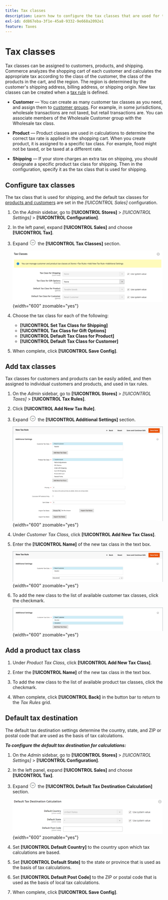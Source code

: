 ```yaml
---
title: Tax classes
description: Learn how to configure the tax classes that are used for tax rules.
exl-id: dd867eba-3f1e-45a8-9332-9e668a2092e1
feature: Taxes
---
```

# Tax classes

Tax classes can be assigned to customers, products, and shipping. Commerce analyzes the shopping cart of each customer and calculates the appropriate tax according to the class of the customer, the class of the products in the cart, and the region. The region is determined by the customer's shipping address, billing address, or shipping origin. New tax classes can be created when a [tax rule](tax-rules.md) is defined.

- **Customer** — You can create as many customer tax classes as you need, and assign them to [customer groups](../customers/customer-groups.md). For example, in some jurisdictions, wholesale transactions are not taxed, but retail transactions are. You can associate members of the Wholesale Customer group with the Wholesale tax class.

- **Product** — Product classes are used in calculations to determine the correct tax rate is applied in the shopping cart. When you create product, it is assigned to a specific tax class. For example, food might not be taxed, or be taxed at a different rate.

- **Shipping** — If your store charges an extra tax on shipping, you should designate a specific product tax class for shipping. Then in the configuration, specify it as the tax class that is used for shipping.

## Configure tax classes

The tax class that is used for shipping, and the default tax classes for [products and customers](#add-a-product-tax-class) are set in the _[!UICONTROL Sales]_ configuration.

1. On the _Admin_ sidebar, go to **[!UICONTROL Stores]** > _[!UICONTROL Settings]_ > **[!UICONTROL Configuration]**.

1. In the left panel, expand **[!UICONTROL Sales]** and choose **[!UICONTROL Tax]**.

1. Expand ![Expansion selector](../assets/icon-display-expand.png) the **[!UICONTROL Tax Classes]** section.

   ![Configuration - tax classes](../configuration-reference/sales/assets/tax-tax-classes.png){width="600" zoomable="yes"}

1. Choose the tax class for each of the following:

   - **[!UICONTROL Set Tax Class for Shipping]**
   - **[!UICONTROL Tax Class for Gift Options]**
   - **[!UICONTROL Default Tax Class for Product]**
   - **[!UICONTROL Default Tax Class for Customer]**

1. When complete, click **[!UICONTROL Save Config]**.

## Add tax classes

Tax classes for customers and products can be easily added, and then assigned to individual customers and products, and used in tax rules.

1. On the _Admin_ sidebar, go to **[!UICONTROL Stores]** > _[!UICONTROL Taxes]_ > **[!UICONTROL Tax Rules]**.

1. Click **[!UICONTROL Add New Tax Rule]**.

1. Expand ![Expansion selector](../assets/icon-display-expand.png) the **[!UICONTROL Additional Settings]** section.

   ![Add New Tax Class](./assets/tax-class-additional-settings.png){width="600" zoomable="yes"}

1. Under _Customer Tax Class_, click **[!UICONTROL Add New Tax Class]**.

1. Enter the **[!UICONTROL Name]** of the new tax class in the text box.

   ![Add New Tax Class](./assets/tax-class-customer-add-new.png){width="600" zoomable="yes"}

1. To add the new class to the list of available customer tax classes, click the checkmark.

   ![New tax classes](./assets/tax-classes-updated.png){width="600" zoomable="yes"}

## Add a product tax class

1. Under _Product Tax Class_, click **[!UICONTROL Add New Tax Class]**.

1. Enter the **[!UICONTROL Name]** of the new tax class in the text box.

1. To add the new class to the list of available product tax classes, click the checkmark.

1. When complete, click **[!UICONTROL Back]** in the button bar to return to the _Tax Rules_ grid.

## Default tax destination

The default tax destination settings determine the country, state, and ZIP or postal code that are used as the basis of tax calculations.

**_To configure the default tax destination for calculations:_**

1. On the _Admin_ sidebar, go to **[!UICONTROL Stores]** > _[!UICONTROL Settings]_ > **[!UICONTROL Configuration]**.

1. In the left panel, expand **[!UICONTROL Sales]** and choose **[!UICONTROL Tax]**.

1. Expand ![Expansion selector](../assets/icon-display-expand.png) the **[!UICONTROL Default Tax Destination Calculation]** section.

   ![Default Tax Destination Calculation](../configuration-reference/sales/assets/tax-default-tax-destination-calculation.png){width="600" zoomable="yes"}

1. Set **[!UICONTROL Default Country]** to the country upon which tax calculations are based.

1. Set **[!UICONTROL Default State]** to the state or province that is used as the basis of tax calculations.

1. Set **[!UICONTROL Default Post Code]** to the ZIP or postal code that is used as the basis of local tax calculations.

1. When complete, click **[!UICONTROL Save Config]**.
